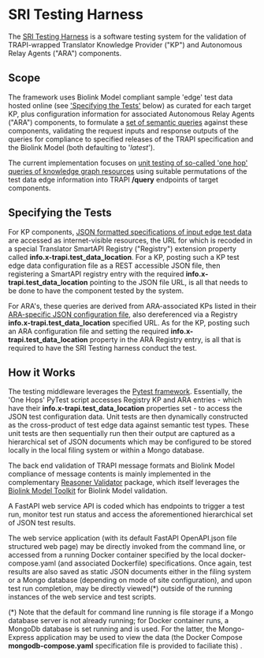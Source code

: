 # SRI Testing Harness

The [SRI Testing Harness](https://github.com/TranslatorSRI/SRI_testing) is a software testing system for the validation of TRAPI-wrapped Translator Knowledge Provider ("KP") and Autonomous Relay Agents ("ARA") components.

## Scope

The framework uses Biolink Model compliant sample 'edge' test data hosted online (see ['Specifying the Tests'](#specifying-the-tests) below) as curated for each target KP, plus configuration information for associated Autonomous Relay Agents ("ARA") components, to formulate a [set of semantic queries](https://github.com/TranslatorSRI/SRI_testing/blob/main/tests/onehop/README.md#how-the-testing-harness-works) against these components, validating the request inputs and response outputs of the queries for compliance to specified releases of the TRAPI specification and the Biolink Model (both defaulting to '_latest_').

The current implementation focuses on [unit testing of so-called 'one hop' queries of knowledge graph resources](https://github.com/TranslatorSRI/SRI_testing/blob/main/tests/onehop/README.md) using suitable permutations of the test data edge information into TRAPI **/query** endpoints of target components. 

## Specifying the Tests

For KP components, [JSON formatted specifications of input edge test data](https://github.com/TranslatorSRI/SRI_testing/blob/main/tests/onehop/README.md#kp-instructions) are accessed as internet-visible resources, the URL for which is recoded in a special Translator SmartAPI Registry ("Registry") extension property called **info.x-trapi.test_data_location**.  For a KP, posting such a KP test edge data configuration file as a REST accessible JSON file, then registering a SmartAPI registry entry with the required **info.x-trapi.test_data_location** pointing to the JSON file URL, is all that needs to be done to have the component tested by the system.

For ARA's, these queries are derived from ARA-associated KPs listed in their [ARA-specific JSON configuration file](https://github.com/TranslatorSRI/SRI_testing/blob/main/tests/onehop/README.md#ara-instructions), also dereferenced via a Registry **info.x-trapi.test_data_location** specified URL. As for the KP, posting such an ARA configuration file and setting the required **info.x-trapi.test_data_location** property in the ARA Registry entry, is all that is required to have the SRI Testing harness conduct the test.

## How it Works

The testing middleware leverages the [Pytest framework](https://docs.pytest.org/).  Essentially, the 'One Hops' PyTest script accesses Registry KP and ARA entries - which have their **info.x-trapi.test_data_location** properties set - to access the JSON test configuration data. Unit tests are then dynamically constructed as the cross-product of test edge data against semantic test types. These unit tests are then sequentially run then their output are captured as a hierarchical set of JSON documents which may be configured to be stored locally in the local filing system or within a Mongo database.

The back end validation of TRAPI message formats and Biolink Model compliance of message contents is mainly implemented in the complementary [Reasoner Validator](https://github.com/NCATSTranslator/reasoner-validator) package, which itself leverages the [Biolink Model Toolkit](https://github.com/biolink/biolink-model-toolkit) for Biolink Model validation.

A FastAPI web service API is coded which has endpoints to trigger a test run, monitor test run status and access the aforementioned hierarchical set of JSON test results.

The web service application (with its default FastAPI OpenAPI.json file structured web page) may be directly invoked from the command line, or accessed from a running Docker container specified by the local docker-compose.yaml (and associated Dockerfile) specifications. Once again, test results are also saved as static JSON documents either in the filing system or a Mongo database (depending on mode of site configuration), and upon test run completion, may be directly viewed(*) outside of the running instances of the web service and test scripts.

(*) Note that the default for command line running is file storage if a Mongo database server is not already running; for Docker container runs, a MongoDb database is set running and is used. For the latter, the Mongo-Express application may be used to view the data (the Docker Compose **mongodb-compose.yaml** specification file is provided to faciliate this) .
